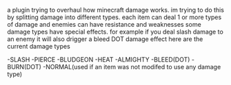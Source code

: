 a plugin trying to overhaul how minecraft damage works.
im trying to do this by splitting damage into different types. each item can deal 1 or more types of damage and enemies can have resistance and weaknesses
some damage types have special effects.
for example if you deal slash damage to an enemy it will also drigger a bleed DOT damage effect
here are the current damage types

-SLASH
-PIERCE
-BLUDGEON
-HEAT
-ALMIGHTY
-BLEED(DOT)
-BURN(DOT)
-NORMAL(used if an item was not modifed to use any damage type)
